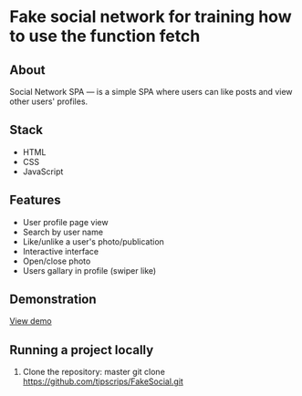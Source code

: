 # Fake social network for training how to use the function fetch

## About
Social Network SPA — is a simple SPA where users can like posts and view other users' profiles.

## Stack
- HTML
- CSS
- JavaScript

## Features
- User profile page view
- Search by user name
- Like/unlike a user's photo/publication
- Interactive interface
- Open/close photo
- Users gallary in profile (swiper like)

## Demonstration
[View demo](https://fake-social-network.netlify.app/)

## Running a project locally
1. Clone the repository:
   master
   git clone https://github.com/tipscrips/FakeSocial.git
